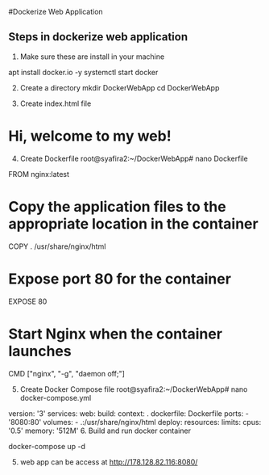 #Dockerize Web Application

## Steps in dockerize web application

1. Make sure these are install in your machine

apt install docker.io -y
systemctl start docker

2. Create a directory
mkdir DockerWebApp
cd DockerWebApp

3. Create index.html file
<!DOCTYPE html>
<html>
<head>
    <title>Welcome to My Web</title>
</head>
<body>
    <h1>Hi, welcome to my web!</h1>
</body>
</html> 

4. Create Dockerfile 
root@syafira2:~/DockerWebApp# nano Dockerfile

FROM nginx:latest

# Copy the application files to the appropriate location in the container
COPY . /usr/share/nginx/html

# Expose port 80 for the container
EXPOSE 80

# Start Nginx when the container launches
CMD ["nginx", "-g", "daemon off;"]

5. Create Docker Compose file
root@syafira2:~/DockerWebApp# nano docker-compose.yml


version: '3'
services:
  web:
    build:
      context: .
      dockerfile: Dockerfile
    ports:
      - '8080:80'
    volumes:
      - .:/usr/share/nginx/html
    deploy:
      resources:
        limits:
          cpus: '0.5'
          memory: '512M'
6. Build and run docker container

 docker-compose up -d

5. web app can be access at http://178.128.82.116:8080/
